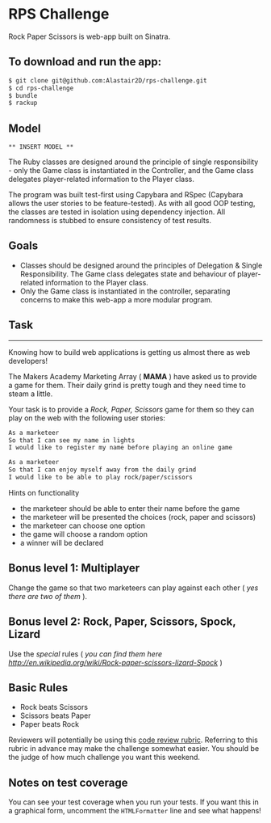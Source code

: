 # RPS Challenge

Rock Paper Scissors is web-app built on Sinatra.  

## To download and run the app:
```sh
$ git clone git@github.com:Alastair2D/rps-challenge.git
$ cd rps-challenge
$ bundle
$ rackup
```

## Model

```
** INSERT MODEL **
```

The Ruby classes are designed around the principle of single responsibility - only the Game class is instantiated in the Controller, and the Game class delegates player-related information to the Player class.

The program was built test-first using Capybara and RSpec (Capybara allows the user stories to be feature-tested). As with all good OOP testing, the classes are tested in isolation using dependency injection. All randomness is stubbed to ensure consistency of test results.


## Goals
- Classes should be designed around the principles of Delegation & Single Responsibility.  The Game class delegates state and behaviour of player-related information to the Player class.  
- Only the Game class is instantiated in the controller, separating concerns to make this web-app a more modular program.


## Task
----
Knowing how to build web applications is getting us almost there as web developers!

The Makers Academy Marketing Array ( **MAMA** ) have asked us to provide a game for them. Their daily grind is pretty tough and they need time to steam a little.

Your task is to provide a _Rock, Paper, Scissors_ game for them so they can play on the web with the following user stories:

```sh
As a marketeer
So that I can see my name in lights
I would like to register my name before playing an online game

As a marketeer
So that I can enjoy myself away from the daily grind
I would like to be able to play rock/paper/scissors
```

Hints on functionality

- the marketeer should be able to enter their name before the game
- the marketeer will be presented the choices (rock, paper and scissors)
- the marketeer can choose one option
- the game will choose a random option
- a winner will be declared

## Bonus level 1: Multiplayer

Change the game so that two marketeers can play against each other ( _yes there are two of them_ ).

## Bonus level 2: Rock, Paper, Scissors, Spock, Lizard

Use the _special_ rules ( _you can find them here http://en.wikipedia.org/wiki/Rock-paper-scissors-lizard-Spock_ )

## Basic Rules

- Rock beats Scissors
- Scissors beats Paper
- Paper beats Rock

Reviewers will potentially be using this [code review rubric](docs/review.md).  Referring to this rubric in advance may make the challenge somewhat easier.  You should be the judge of how much challenge you want this weekend.

Notes on test coverage
----------------------
You can see your test coverage when you run your tests. If you want this in a graphical form, uncomment the `HTMLFormatter` line and see what happens!
